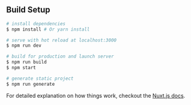 ## Build Setup

```bash
# install dependencies
$ npm install # Or yarn install

# serve with hot reload at localhost:3000
$ npm run dev

# build for production and launch server
$ npm run build
$ npm start

# generate static project
$ npm run generate
```


For detailed explanation on how things work, checkout the [Nuxt.js docs](https://github.com/nuxt/nuxt.js).




